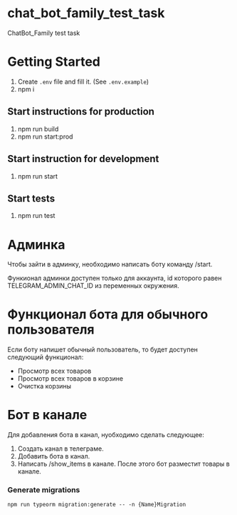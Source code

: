 # chat_bot_family_test_task
ChatBot_Family test task

# Getting Started
  1. Create ```.env``` file and fill it. (See ```.env.example```)
  2. npm i

## Start instructions for production
  1. npm run build
  2. npm run start:prod

## Start instruction for development
  1. npm run start

## Start tests
  1. npm run test

# Админка
  Чтобы зайти в админку, необходимо написать боту команду /start.
  
  Функионал админки доступен только для аккаунта, id которого равен TELEGRAM_ADMIN_CHAT_ID из переменных окружения.

# Функционал бота для обычного пользователя
Если боту напишет обычный пользователь, то будет доступен следующий функционал:

- Просмотр всех товаров
- Просмотр всех товаров в корзине
- Очистка корзины 

# Бот в канале
Для добавления бота в канал, нуобходимо сделать следующее:

1. Создать канал в телеграме.
2. Добавить бота в канал.
3. Написать /show_items в канале. После этого бот разместит товары в канале.

### Generate migrations
    npm run typeorm migration:generate -- -n {Name}Migration
